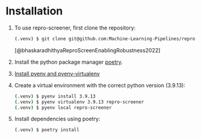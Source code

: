 # Installation

1. To use repro-screener, first clone the repository:

    ``` sh
    (.venv) $ git clone git@github.com:Machine-Learning-Pipelines/repro-screener.git
    ```

    [@bhaskaradhithyaReproScreenEnablingRobustness2022]

2. Install the python package manager [poetry](https://python-poetry.org/docs/#installing-with-the-official-installer).

3. [Install pyenv and pyenv-virtualenv](https://github.com/pyenv/pyenv)

4. Create a virtual environment with the correct python version (3.9.13):

    ```  sh
    (.venv) $ pyenv install 3.9.13
    (.venv) $ pyenv virtualenv 3.9.13 repro-screener
    (.venv) $ pyenv local repro-screener
    ```

5. Install dependencies using poetry:

    ``` sh
    (.venv) $ poetry install
    ```